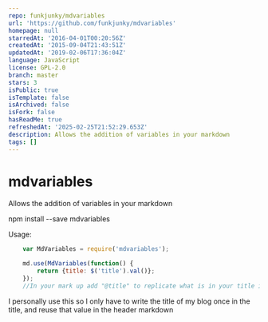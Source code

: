 ```yaml
---
repo: funkjunky/mdvariables
url: 'https://github.com/funkjunky/mdvariables'
homepage: null
starredAt: '2016-04-01T00:20:56Z'
createdAt: '2015-09-04T21:43:51Z'
updatedAt: '2019-02-06T17:36:04Z'
language: JavaScript
license: GPL-2.0
branch: master
stars: 3
isPublic: true
isTemplate: false
isArchived: false
isFork: false
hasReadMe: true
refreshedAt: '2025-02-25T21:52:29.653Z'
description: Allows the addition of variables in your markdown
tags: []
---
```


# mdvariables
Allows the addition of variables in your markdown

npm install --save mdvariables

Usage:

````javascript
    var MdVariables = require('mdvariables');

    md.use(MdVariables(function() {
        return {title: $('title').val()};
    });
    //In your mark up add "@title" to replicate what is in your title input.
````

I personally use this so I only have to write the title of my blog once in the title, and reuse that value in the header markdown
